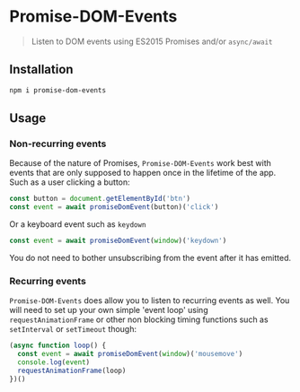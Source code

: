 # Promise-DOM-Events
>  Listen to DOM events using ES2015 Promises and/or `async/await`



## Installation

```bash
npm i promise-dom-events
```



## Usage

### Non-recurring events

Because of the nature of Promises, `Promise-DOM-Events` work best with events that are only supposed to happen once in the lifetime of the app. Such as a user clicking a button:

```javascript
const button = document.getElementById('btn')
const event = await promiseDomEvent(button)('click')
```

Or a keyboard event such as `keydown`

```javascript
const event = await promiseDomEvent(window)('keydown')
```

You do not need to bother unsubscribing from the event after it has emitted.

### Recurring events

`Promise-DOM-Events` does allow you to listen to recurring events as well. You will need to set up your own simple 'event loop' using `requestAnimationFrame` or other non blocking timing functions such as `setInterval` or `setTimeout` though:

```javascript
(async function loop() {  
  const event = await promiseDomEvent(window)('mousemove')
  console.log(event)
  requestAnimationFrame(loop)
})()
```



